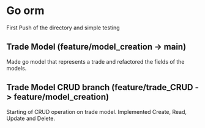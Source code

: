 # Go orm

First Push of the directory and simple testing

## Trade Model (feature/model_creation -> main)

Made go model that represents a trade and refactored the fields of the models.

## Trade Model CRUD branch (feature/trade_CRUD -> feature/model_creation)

Starting of CRUD operation on trade model.
Implemented Create, Read, Update and Delete.
